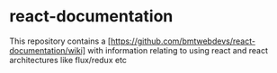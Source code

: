 # react-documentation

This repository contains a [https://github.com/bmtwebdevs/react-documentation/wiki] with information relating to using react and react architectures like flux/redux etc
